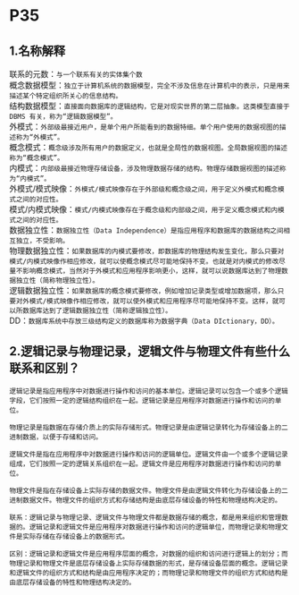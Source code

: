 # P35

## 1.名称解释

联系的元数：`与一个联系有关的实体集个数`  
概念数据模型：`独立于计算机系统的数据模型，完全不涉及信息在计算机中的表示，只是用来描述某个特定组织所关心的信息结构。`  
结构数据模型：`直接面向数据库的逻辑结构，它是对现实世界的第二层抽象。这类模型直接于 DBMS 有关，称为“逻辑数据模型”。`  
外模式：`外部级最接近用户，是单个用户所能看到的数据特细。单个用户使用的数据视图的描述称为“外模式”。`  
概念模式：`概念级涉及所有用户的数据定义，也就是全局性的数据视图。全局数据视图的描述称为“概念模式”。`  
内模式：`内部级最接近物理存储设备，涉及物理数据存储的结构。物理存储数据视图的描述称为“内模式”。`  
外模式/模式映像：`外模式/模式映像存在于外部级和概念级之间，用于定义外模式和概念模式之间的对应性。`  
模式/内模式映像：`模式/内模式映像存在于概念级和内部级之间，用于定义概念模式和内模式之间的对应性。`  
数据独立性：`数据独立性（Data Independence）是指应用程序和数据库的数据结构之间相互独立，不受影响。`  
物理数据独立性：`如果数据库的内模式要修改，即数据库的物理结构发生变化，那么只要对模式/内模式映像作相应修改，就可以使概念模式尽可能地保持不变。也就是对内模式的修改尽量不影响概念模式，当然对于外模式和应用程序影响更小，这样，就可以说数据库达到了物理数据独立性（简称物理独立性）。`  
逻辑数据独立性：`如果数据库的概念模式要修改，例如增加记录类型或增加数据项，那么只要对外模式/模式映像作相应修改，就可以使外模式和应用程序尽可能地保持不变。这样，就可以所数据库达到了逻辑数据独立性（简称逻辑独立性）。`  
DD：`数据库系统中存放三级结构定义的数据库称为数据字典（Data DIctionary，DD）。`  

## 2.逻辑记录与物理记录，逻辑文件与物理文件有些什么联系和区别？

    逻辑记录是指应用程序中对数据进行操作和访问的基本单位。逻辑记录可以包含一个或多个逻辑字段，它们按照一定的逻辑结构组织在一起。逻辑记录是应用程序对数据进行操作和访问的单位。

    物理记录是指数据在存储介质上的实际存储形式。物理记录是由逻辑记录转化为存储设备上的二进制数据，以便于存储和访问。

    逻辑文件是指在应用程序中对数据进行操作和访问的逻辑单位。逻辑文件由一个或多个逻辑记录组成，它们按照一定的逻辑关系组织在一起。逻辑文件是应用程序对数据进行操作和访问的单位。

    物理文件是指在存储设备上实际存储的数据文件。物理文件是由逻辑文件转化为存储设备上的二进制数据文件。物理文件的组织方式和存储结构是由底层存储设备的特性和物理结构决定的。

    联系：逻辑记录与物理记录、逻辑文件与物理文件都是数据存储的概念，都是用来组织和管理数据的。逻辑记录和逻辑文件是应用程序对数据进行操作和访问的逻辑单位，而物理记录和物理文件是实际存储在存储设备上的数据形式。

    区别：逻辑记录和逻辑文件是应用程序层面的概念，对数据的组织和访问进行逻辑上的划分；而物理记录和物理文件是底层存储设备上实际存储数据的形式，是存储设备层面的概念。逻辑记录和逻辑文件的组织方式和结构是由应用程序决定的；而物理记录和物理文件的组织方式和结构是由底层存储设备的特性和物理结构决定的。